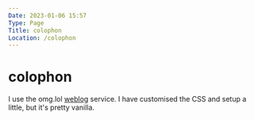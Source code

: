 ```yaml
---
Date: 2023-01-06 15:57
Type: Page
Title: colophon
Location: /colophon
---
```


# <i class="fas fa-hammer"></i> colophon

I use the omg.lol [weblog](https://weblog.lol/) service.
I have customised the CSS and setup a little, but it's pretty vanilla. 